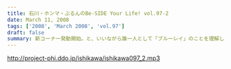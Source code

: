 ```yaml
---
title: 石川・ホンマ・ぶるんのBe-SIDE Your Life! vol.97-2
date: March 11, 2008
tags: ['2008', 'March 2008', 'vol.97']
draft: false
summary: 新コーナー発動開始。と、いいながら誰一人として「ブルーレイ」のことを理解していない！最新家電にはうといビーサイメンバーであります。NAMAE
---
```


http://project-phi.ddo.jp/ishikawa/ishikawa097_2.mp3
